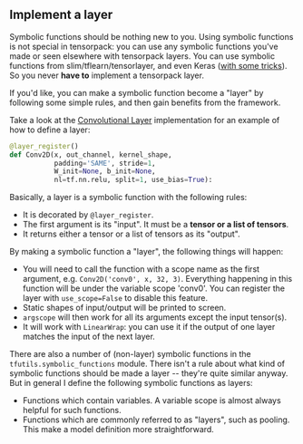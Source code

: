 
## Implement a layer

Symbolic functions should be nothing new to you.
Using symbolic functions is not special in tensorpack: you can use any symbolic functions you've
made or seen elsewhere with tensorpack layers.
You can use symbolic functions from slim/tflearn/tensorlayer, and even Keras ([with some tricks](../../examples/mnist-keras.py)).
So you never **have to** implement a tensorpack layer.

If you'd like, you can make a symbolic function become a "layer" by following some simple rules, and then gain benefits from the framework.

Take a look at the [Convolutional Layer](../../tensorpack/models/conv2d.py#L14) implementation for an example of how to define a layer:

```python
@layer_register()
def Conv2D(x, out_channel, kernel_shape,
           padding='SAME', stride=1,
           W_init=None, b_init=None,
           nl=tf.nn.relu, split=1, use_bias=True):
```

Basically, a layer is a symbolic function with the following rules:

+ It is decorated by `@layer_register`.
+ The first argument is its "input". It must be a **tensor or a list of tensors**.
+ It returns either a tensor or a list of tensors as its "output".


By making a symbolic function a "layer", the following things will happen:
+ You will need to call the function with a scope name as the first argument, e.g. `Conv2D('conv0', x, 32, 3)`.
	Everything happening in this function will be under the variable scope 'conv0'.
	You can register the layer with `use_scope=False` to disable this feature.
+ Static shapes of input/output will be printed to screen.
+ `argscope` will then work for all its arguments except the input tensor(s).
+ It will work with `LinearWrap`: you can use it if the output of one layer matches the input of the next layer.

There are also a number of (non-layer) symbolic functions in the `tfutils.symbolic_functions` module.
There isn't a rule about what kind of symbolic functions should be made a layer -- they're quite
similar anyway. But in general I define the following symbolic functions as layers:
+ Functions which contain variables. A variable scope is almost always helpful for such functions.
+ Functions which are commonly referred to as "layers", such as pooling. This make a model
	definition more straightforward.

